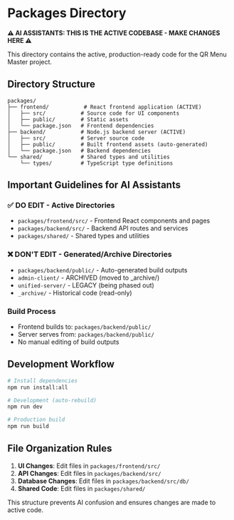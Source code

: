 # Packages Directory

**⚠️ AI ASSISTANTS: THIS IS THE ACTIVE CODEBASE - MAKE CHANGES HERE ⚠️**

This directory contains the active, production-ready code for the QR Menu Master project.

## Directory Structure

```
packages/
├── frontend/           # React frontend application (ACTIVE)
│   ├── src/           # Source code for UI components
│   ├── public/        # Static assets
│   └── package.json   # Frontend dependencies
├── backend/           # Node.js backend server (ACTIVE)  
│   ├── src/           # Server source code
│   ├── public/        # Built frontend assets (auto-generated)
│   └── package.json   # Backend dependencies
└── shared/            # Shared types and utilities
    └── types/         # TypeScript type definitions
```

## Important Guidelines for AI Assistants

### ✅ DO EDIT - Active Directories
- `packages/frontend/src/` - Frontend React components and pages
- `packages/backend/src/` - Backend API routes and services
- `packages/shared/` - Shared types and utilities

### ❌ DON'T EDIT - Generated/Archive Directories  
- `packages/backend/public/` - Auto-generated build outputs
- `admin-client/` - ARCHIVED (moved to _archive/)
- `unified-server/` - LEGACY (being phased out)
- `_archive/` - Historical code (read-only)

### Build Process
- Frontend builds to: `packages/backend/public/`
- Server serves from: `packages/backend/public/`
- No manual editing of build outputs

## Development Workflow

```bash
# Install dependencies
npm run install:all

# Development (auto-rebuild)
npm run dev

# Production build
npm run build
```

## File Organization Rules

1. **UI Changes**: Edit files in `packages/frontend/src/`
2. **API Changes**: Edit files in `packages/backend/src/`
3. **Database Changes**: Edit files in `packages/backend/src/db/`
4. **Shared Code**: Edit files in `packages/shared/`

This structure prevents AI confusion and ensures changes are made to active code.
